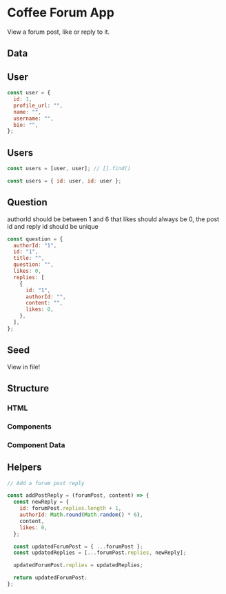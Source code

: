 # Coffee Forum App

View a forum post, like or reply to it.

## Data

## User

```jsx
const user = {
  id: 1,
  profile_url: "",
  name: "",
  username: "",
  bio: "",
};
```

## Users

```jsx
const users = [user, user]; // [].find()

const users = { id: user, id: user };
```

## Question

authorId should be between 1 and 6
that likes should always be 0,
the post id and reply id should be unique

```jsx
const question = {
  authorId: "1",
  id: "1",
  title: "",
  question: "",
  likes: 0,
  replies: [
    {
      id: "1",
      authorId: "",
      content: "",
      likes: 0,
    },
  ],
};
```

## Seed

View in file!

## Structure

### HTML

### Components

### Component Data

## Helpers

```jsx
// Add a forum post reply

const addPostReply = (forumPost, content) => {
  const newReply = {
    id: forumPost.replies.length + 1,
    authorId: Math.round(Math.random() * 6),
    content,
    likes: 0,
  };

  const updatedForumPost = { ...forumPost };
  const updatedReplies = [...forumPost.replies, newReply];

  updatedForumPost.replies = updatedReplies;

  return updatedForumPost;
};
```
